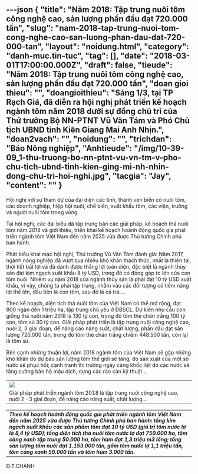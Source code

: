 ---json
{
    "title": "Năm 2018: Tập trung nuôi tôm công nghệ cao, sản lượng phấn đấu đạt 720.000 tấn",
    "slug": "nam-2018-tap-trung-nuoi-tom-cong-nghe-cao-san-luong-phan-dau-dat-720-000-tan",
    "layout": "noidung.html",
    "category": "danh-muc.tin-tuc",
    "tag": [],
    "date": "2018-03-01T17:00:00.000Z",
    "draft": false,
    "tieude": "Năm 2018: Tập trung nuôi tôm công nghệ cao, sản lượng phấn đấu đạt 720.000 tấn",
    "doan gioi thieu": "",
    "doangioithieu": "Sáng 1/3, tại TP Rạch Giá, đã diễn ra hội nghị phát triển kế hoạch ngành tôm năm 2018 dưới sự đồng chủ trì của Thứ trưởng Bộ NN-PTNT Vũ Văn Tám và Phó Chủ tịch UBND tỉnh Kiên Giang Mai Anh Nhịn.",
    "doan2vach": "",
    "noidung": "",
    "trichdan": "Báo Nông nghiệp",
    "Anhtieude": "/img/10-39-09_1-thu-truong-bo-nn-ptnt-vu-vn-tm-v-pho-chu-tich-ubnd-tinh-kien-ging-mi-nh-nhin-dong-chu-tri-hoi-nghi.jpg",
    "tacgia": "Jay",
    "__content__": ""
}
---
<p><span style="font-size:14px">Hội nghị với sự tham dự của đại diện c&aacute;c tỉnh, th&agrave;nh ven biển c&oacute; nu&ocirc;i t&ocirc;m, c&aacute;c doanh nghiệp, hiệp hội nu&ocirc;i, chế biến, xuất khẩu t&ocirc;m, c&aacute;c viện, trường v&agrave; người nu&ocirc;i t&ocirc;m trong v&ugrave;ng.</span></p>

<p><span style="font-size:14px">Tại hội nghị, c&aacute;c đại biểu đ&atilde; tập trung b&agrave;n c&aacute;c giải ph&aacute;p, kế hoạch thả nu&ocirc;i t&ocirc;m năm 2018 v&agrave; giới thiệu, triển khai kế hoạch ho&agrave;nh động quốc gia ph&aacute;t triển ng&agrave;nh t&ocirc;m Việt Nam đến năm 2025 vừa được Thủ tướng Ch&iacute;nh phủ ban h&agrave;nh.</span></p>

<p><span style="font-size:14px">Ph&aacute;t biểu khai mạc hội nghị, Thứ trưởng Vũ Văn T&aacute;m đ&aacute;nh gi&aacute;: Năm 2017, ng&agrave;nh n&ocirc;ng nghiệp đ&atilde; vượt qua nhiều kh&oacute; khăn th&aacute;ch thức, nhất l&agrave; thi&ecirc;n tai, thời tiết bất lợi v&agrave; đ&atilde; d&agrave;nh được thắng lợi to&agrave;n diện, đặc biệt l&agrave; ng&agrave;nh thủy sản đạt kim ngạch xuất khẩu 8 tỷ USD, trong đ&oacute; c&oacute; đ&oacute;ng g&oacute;p to lớn của con t&ocirc;m nu&ocirc;i. Nhiệm vụ năm 2018 của ng&agrave;nh thủy sản l&agrave; phải đạt 10 tỷ USD xuất khẩu, v&igrave; vậy, ch&uacute;ng ta phải tập trung, nhằm v&agrave;o c&aacute;c đối tượng c&oacute; tiềm năng lợi thế lớn, đầu ti&ecirc;n l&agrave; con t&ocirc;m, sau đ&oacute; l&agrave; c&aacute; tra&hellip;.</span></p>

<p><span style="font-size:14px">Theo kế hoạch, diện t&iacute;ch thả nu&ocirc;i t&ocirc;m của Việt Nam c&oacute; thể mở rộng, đạt 800 ng&agrave;n đến 1 triệu ha, tập trung chủ yếu ở ĐBSCL. Dự kiến nhu cầu con giống thả nu&ocirc;i năm 2018 l&agrave; 130 tỷ con, trong đ&oacute; t&ocirc;m thẻ ch&acirc;n trắng 100 tỷ con, t&ocirc;m s&uacute; 30 tỷ con. Giải ph&aacute;p ph&aacute;t triển l&agrave; tập trung nu&ocirc;i c&ocirc;ng nghệ cao, nu&ocirc;i 2, 3 giai đoạn, để n&acirc;ng cao năng suất, chất lượng, phấn đấu đạt sản lượng 720.000 tấn, trong đ&oacute; t&ocirc;m thẻ ch&acirc;n trắng chiếm 448.500 tấn, c&ograve;n lại l&agrave; t&ocirc;m s&uacute;.</span></p>

<p><span style="font-size:14px">B&ecirc;n cạnh những thuận lợi, năm 2018 ng&agrave;nh t&ocirc;m của Việt Nam sẽ gặp những kh&oacute; khăn do dự b&aacute;o sản lượng t&ocirc;m thế giới sẽ tăng, do sản xuất của một số nước sẽ phục hồi; cạnh tranh thị trường ng&agrave;y c&agrave;ng khốc liệt do c&aacute;c nước sẽ tăng cường bảo hộ mậu dịch, dựng c&aacute;c r&agrave;o cản kỹ thuật&hellip;</span></p>

<table border="0" cellpadding="0" cellspacing="0" style="width:100%">
	<tbody>
		<tr>
			<td><span style="font-size:14px"><img id="175984" src="http://image.nongnghiep.vn/upload/Article/thanhnb/2018/3/1/tom-1.jpg" /></span></td>
		</tr>
		<tr>
			<td><span style="font-size:14px">Giải ph&aacute;p ph&aacute;t triển ng&agrave;nh t&ocirc;m 2018 l&agrave; tập trung nu&ocirc;i c&ocirc;ng nghệ cao, nu&ocirc;i 2 -3 giai đoạn, để n&acirc;ng cao năng suất, chất lượng&hellip;</span></td>
		</tr>
	</tbody>
</table>

<table align="center" cellpadding="10" cellspacing="10">
	<tbody>
		<tr>
			<td><span style="font-size:14px"><strong><em>Theo kế hoạch ho&agrave;nh động quốc gia ph&aacute;t triển ng&agrave;nh t&ocirc;m Việt Nam đến năm 2025 vừa được Thủ tướng Ch&iacute;nh phủ ban h&agrave;nh: tổng kim ngạch xuất khẩu c&aacute;c sản phẩm t&ocirc;m đạt 10 tỷ USD (gi&aacute; trị t&ocirc;m nước lợ l&agrave; 8,4 tỷ USD); tổng diện t&iacute;ch thả nu&ocirc;i t&ocirc;m nước lợ đạt 750.000 ha, t&ocirc;m c&agrave;ng xanh tập trung 50.000 ha, t&ocirc;m h&ugrave;m đạt 1,3 triệu m3 lồng; tổng sản lượng t&ocirc;m nu&ocirc;i đạt 1.153.000 tấn, gồm t&ocirc;m nước lợ 1,1 triệu tấn, t&ocirc;m c&agrave;ng xanh 50.000 tấn v&agrave; t&ocirc;m h&ugrave;m 3.000 tấn.</em></strong></span></td>
		</tr>
	</tbody>
</table>

<p><span style="font-size:14px">Đ.T.CH&Aacute;NH</span></p>
